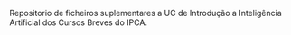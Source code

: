 Repositorio de ficheiros suplementares a UC de Introdução a Inteligência Artificial dos Cursos Breves do IPCA.
